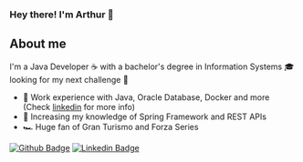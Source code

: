 ### Hey there! I'm Arthur 🤘

## About me
I'm a Java Developer ☕ with a bachelor's degree in Information Systems 🎓 looking for my next challenge 💪 

- 💼 Work experience with Java, Oracle Database, Docker and more (Check [linkedin](https://www.linkedin.com/in/souzarthur/) for more info) 
- 🌱 Increasing my knowledge of Spring Framework and REST APIs
- 🏎️ Huge fan of Gran Turismo and Forza Series

[![Github Badge](https://img.shields.io/badge/-Github-000?style=flat-square&logo=Github&logoColor=white&link=link_do_seu_perfil_no_github)](https://github.com/mdsarthur)
[![Linkedin Badge](https://img.shields.io/badge/-LinkedIn-blue?style=flat-square&logo=Linkedin&logoColor=white&link=link_do_seu_perfil_no_linkedin)](https://www.linkedin.com/in/souzarthur/)
